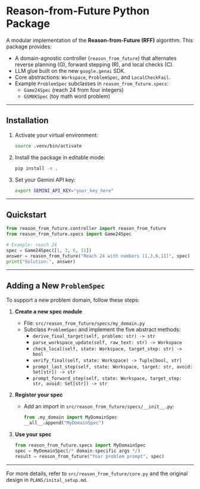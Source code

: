 # Reason-from-Future Python Package

A modular implementation of the **Reason-from-Future (RFF)** algorithm.  This package provides:

- A domain-agnostic controller (`reason_from_future`) that alternates reverse planning (G), forward stepping (R), and local checks (C).
- LLM glue built on the new `google.genai` SDK.
- Core abstractions: `Workspace`, `ProblemSpec`, and `LocalCheckFail`.
- Example `ProblemSpec` subclasses in `reason_from_future.specs`:
  - `Game24Spec` (reach 24 from four integers)
  - `GSM8KSpec` (toy math word problem)

---

## Installation

1. Activate your virtual environment:
   ```bash
   source .venv/bin/activate
   ```

2. Install the package in editable mode:
   ```bash
   pip install -e .
   ```

3. Set your Gemini API key:
   ```bash
   export GEMINI_API_KEY="your_key_here"
   ```

---

## Quickstart

```python
from reason_from_future.controller import reason_from_future
from reason_from_future.specs import Game24Spec

# Example: reach 24
spec = Game24Spec([1, 3, 6, 11])
answer = reason_from_future("Reach 24 with numbers [1,3,6,11]", spec)
print("Solution:", answer)
```

---

## Adding a New `ProblemSpec`

To support a new problem domain, follow these steps:

1. **Create a new spec module**
   - File: `src/reason_from_future/specs/my_domain.py`
   - Subclass `ProblemSpec` and implement the five abstract methods:
     - `derive_final_target(self, problem: str) -> str`
     - `parse_workspace_update(self, raw_text: str) -> Workspace`
     - `check_local(self, state: Workspace, target_step: str) -> bool`
     - `verify_final(self, state: Workspace) -> Tuple[bool, str]`
     - `prompt_last_step(self, state: Workspace, target: str, avoid: Set[str]) -> str`
     - `prompt_forward_step(self, state: Workspace, target_step: str, avoid: Set[str]) -> str`

2. **Register your spec**
   - Add an import in `src/reason_from_future/specs/__init__.py`:
     ```python
     from .my_domain import MyDomainSpec
     __all__.append("MyDomainSpec")
     ```

3. **Use your spec**
   ```python
   from reason_from_future.specs import MyDomainSpec
   spec = MyDomainSpec(/* domain-specific args */)
   result = reason_from_future("Your problem prompt", spec)
   ```

---

For more details, refer to `src/reason_from_future/core.py` and the original design in `PLANS/inital_setup.md`.
